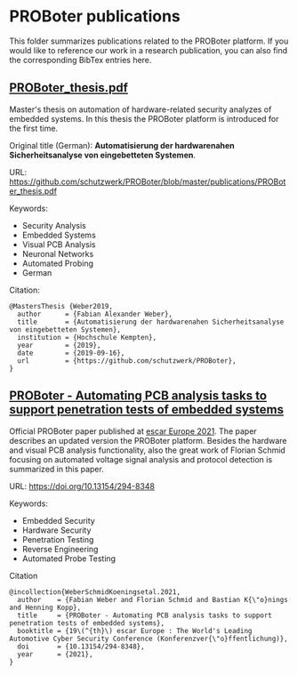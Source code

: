 # PROBoter publications

This folder summarizes publications related to the PROBoter platform. If you would like to reference our work in a research publication, you can also find the corresponding BibTex entries here.

## [PROBoter_thesis.pdf](PROBoter_thesis.pdf)

Master's thesis on automation of hardware-related security analyzes of embedded systems.
In this thesis the PROBoter platform is introduced for the first time.

Original title (German): **Automatisierung der hardwarenahen Sicherheitsanalyse von eingebetteten Systemen**.

URL: <https://github.com/schutzwerk/PROBoter/blob/master/publications/PROBoter_thesis.pdf>

Keywords:

- Security Analysis
- Embedded Systems
- Visual PCB Analysis
- Neuronal Networks
- Automated Probing
- German

Citation:

```
@MastersThesis {Weber2019,
  author      = {Fabian Alexander Weber},
  title       = {Automatisierung der hardwarenahen Sicherheitsanalyse von eingebetteten Systemen},
  institution = {Hochschule Kempten},
  year        = {2019},
  date        = {2019-09-16},
  url         = {https://github.com/schutzwerk/PROBoter},
}
```

## [PROBoter - Automating PCB analysis tasks to support penetration tests of embedded systems](https://doi.org/10.13154/294-8348)

Official PROBoter paper published at [escar Europe 2021](https://www.escar.info/). The paper describes an updated version the PROBoter platform. Besides the hardware and visual PCB analysis functionality, also the great work of Florian Schmid focusing on automated voltage signal analysis and protocol detection is summarized in this paper.

URL: <https://doi.org/10.13154/294-8348>

Keywords:

- Embedded Security
- Hardware Security
- Penetration Testing
- Reverse Engineering
- Automated Probe Testing

Citation

```
@incollection{WeberSchmidKoeningsetal.2021,
  author    = {Fabian Weber and Florian Schmid and Bastian K{\"o}nings and Henning Kopp},
  title     = {PROBoter - Automating PCB analysis tasks to support penetration tests of embedded systems},
  booktitle = {19\(^{th}\) escar Europe : The World's Leading Automotive Cyber Security Conference (Konferenzver{\"o}ffentlichung)},
  doi       = {10.13154/294-8348},
  year      = {2021},
}
```
